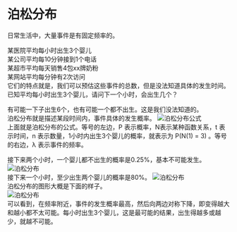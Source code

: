 # 泊松分布

日常生活中，大量事件是有固定频率的。

某医院平均每小时出生3个婴儿   
某公司平均每10分钟接到1个电话  
某超市平均每天销售4包xx牌奶粉  
某网站平均每分钟有2次访问  
它们的特点就是，我们可以预估这些事件的总数，但是没法知道具体的发生时间。已知平均每小时出生3个婴儿，请问下一个小时，会出生几个？  

有可能一下子出生6个，也有可能一个都不出生。这是我们没法知道的。  
 泊松分布就是描述某段时间内，事件具体的发生概率。
![泊松分布公式](http://www.ruanyifeng.com/blogimg/asset/2015/bg2015061002-1.png)  
上面就是泊松分布的公式。等号的左边，P 表示概率，N表示某种函数关系，t 表示时间，n 表示数量，1小时内出生3个婴儿的概率，就表示为 P(N(1) = 3) 。等号的右边，λ 表示事件的频率。  

接下来两个小时，一个婴儿都不出生的概率是0.25%，基本不可能发生。
![泊松分布](http://www.ruanyifeng.com/blogimg/asset/2015/bg2015061003-1.png)  
接下来一个小时，至少出生两个婴儿的概率是80%。
![泊松分布](http://www.ruanyifeng.com/blogimg/asset/2015/bg2015061004.png)  
泊松分布的图形大概是下面的样子。   
![泊松分布](http://www.ruanyifeng.com/blogimg/asset/2015/bg2015061010.gif)  
可以看到，在频率附近，事件的发生概率最高，然后向两边对称下降，即变得越大和越小都不太可能。每小时出生3个婴儿，这是最可能的结果，出生得越多或越少，就越不可能。
